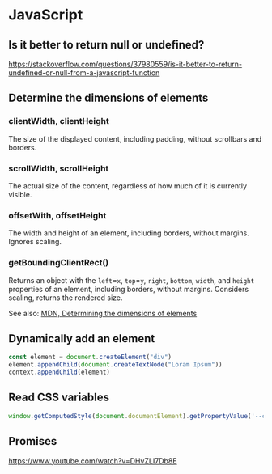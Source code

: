 # JavaScript

## Is it better to return null or undefined?

https://stackoverflow.com/questions/37980559/is-it-better-to-return-undefined-or-null-from-a-javascript-function

## Determine the dimensions of elements

### clientWidth, clientHeight

The size of the displayed content, including padding, without scrollbars and borders.

### scrollWidth, scrollHeight

The actual size of the content, regardless of how much of it is currently visible.

### offsetWith, offsetHeight

The width and height of an element, including borders, without margins. Ignores scaling.

### getBoundingClientRect()

Returns an object with the `left`=`x`, `top`=`y`, `right`, `bottom`, `width`, and `height`
properties of an element, including borders, without margins. Considers scaling, returns the
rendered size. 

See also: [MDN, Determining the dimensions of elements](https://developer.mozilla.org/en-US/docs/Web/API/CSS_Object_Model/Determining_the_dimensions_of_elements)

## Dynamically add an element

```js
const element = document.createElement("div")
element.appendChild(document.createTextNode("Loram Ipsum"))
context.appendChild(element)
```

## Read CSS variables

```js
window.getComputedStyle(document.documentElement).getPropertyValue('--css-variable')
```

## Promises

https://www.youtube.com/watch?v=DHvZLI7Db8E


